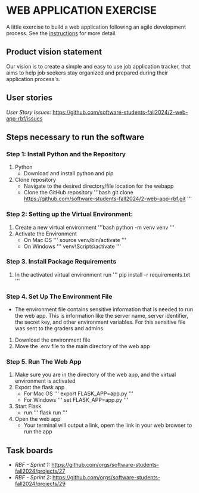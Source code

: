 # WEB APPLICATION EXERCISE

A little exercise to build a web application following an agile development process. See the [instructions](instructions.md) for more detail. 

## Product vision statement

Our vision is to create a simple and easy to use job application tracker, that aims to help job seekers stay organized and prepared during their application process's.

## User stories

*User Story Issues:* https://github.com/software-students-fall2024/2-web-app-rbf/issues

## Steps necessary to run the software

### Step 1: Install Python and the Repository
1. Python
    * Download and install python and pip
2. Clone repository
    * Navigate to the desired directory/file location for the webapp
    * Clone the GitHub repository 
    '''bash
    git clone https://github.com/software-students-fall2024/2-web-app-rbf.git
    ''' 

### Step 2: Setting up the Virtual Environment:
1.  Create a new virtual environment
    '''bash
    python -m venv venv
    '''
2. Activate the Environment
    * On Mac OS
        '''
        source venv/bin/activate
        '''
    * On Windows
        '''
        venv\Scripts\activate
        '''

### Step 3. Install Package Requirements
1. In the activated virtual environment run
    '''
    pip install -r requirements.txt
    '''

### Step 4. Set Up The Environment File
* The environment file contains sensitive information that is needed to run the web app.
This is information like the server name, server identifier, the secret key, and other environment variables. For this sensitive file was sent to the graders and admins.

1. Download the environment file
2. Move the .env file to the main directory of the web app

### Step 5. Run The Web App
1. Make sure you are in the directory of the web app, and the virtual environment is activated 
2. Export the flask app
    * For Mac OS
        '''
        export FLASK_APP=app.py
        '''
    * For Windows
        '''
        set FLASK_APP=app.py
        '''
3. Start Flask
    * run 
        '''
        flask run
        '''
4. Open the web app
    * Your terminal will output a link, opem the link in your web browser to run the app
## Task boards

- *RBF - Sprint 1:* https://github.com/orgs/software-students-fall2024/projects/27
- *RBF - Sprint 2:* https://github.com/orgs/software-students-fall2024/projects/29

